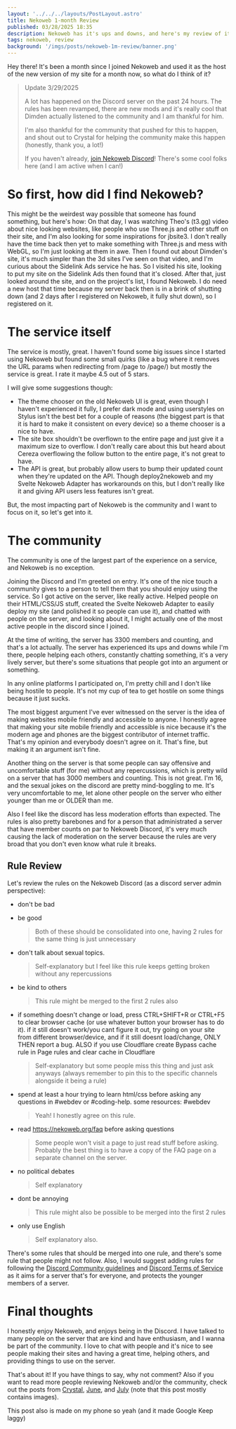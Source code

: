 ```yaml
---
layout: '../../../layouts/PostLayout.astro'
title: Nekoweb 1-month Review
published: 03/28/2025 18:35
description: Nekoweb has it's ups and downs, and here's my review of it!
tags: nekoweb, review
background: '/imgs/posts/nekoweb-1m-review/banner.png'
---
```


Hey there! It's been a month since I joined Nekoweb and used it as the host of the new version of my site for a month now, so what do I think of it?

> <p class="text-xs">Update 3/29/2025</p>
>
> A lot has happened on the Discord server on the past 24 hours.
> The rules has been revamped, there are new mods and it's really cool that Dimden actually listened to the community and I am thankful for him.
>
> I'm also thankful for the community that pushed for this to happen, and shout out to Crystal for helping the community make this happen (honestly, thank you, a lot!)
>
> If you haven't already, [join Nekoweb Discord](https://discord.gg/hvfHKyVS6b)! There's some cool folks here (and I am active when I can!)

# So first, how did I find Nekoweb?
This might be the weirdest way possible that someone has found something, but here's how:
On that day, I was watching Theo's (t3.gg) video about nice looking websites, like people who use Three.js and other stuff on their site, and I'm also looking for some inspirations for jbsite3. I don't really have the time back then yet to make something with Three.js and mess with WebGL, so I'm just looking at them in awe.
Then I found out about Dimden's site, it's much simpler than the 3d sites I've seen on that video, and I'm curious about the Sidelink Ads service he has. So I visited his site, looking to put my site on the Sidelink Ads then found that it's closed. After that, just looked around the site, and on the project's list, I found Nekoweb. I do need a new host that time because my server back then is in a brink of shutting down (and 2 days after I registered on Nekoweb, it fully shut down), so I registered on it.

# The service itself
The service is mostly, great. I haven't found some big issues since I started using Nekoweb but found some small quirks (like a bug where it removes the URL params when redirecting from /page to /page/) but mostly the service is great. I rate it maybe 4.5 out of 5 stars.

I will give some suggestions though:

- The theme chooser on the old Nekoweb UI is great, even though I haven't experienced it fully, I prefer dark mode and using userstyles on Stylus isn't the best bet for a couple of reasons (the biggest part is that it is hard to make it consistent on every device) so a theme chooser is a nice to have.
- The site box shouldn't be overflown to the entire page and just give it a maximum size to overflow. I don't really care about this but heard about Cereza overflowing the follow button to the entire page, it's not great to have.
- The API is great, but probably allow users to bump their updated count when they're updated on the API. Though deploy2nekoweb and my Svelte Nekoweb Adapter has workarounds on this, but I don't really like it and giving API users less features isn't great.

But, the most impacting part of Nekoweb is the community and I want to focus on it, so let's get into it.

# The community
The community is one of the largest part of the experience on a service, and Nekoweb is no exception.

Joining the Discord and I'm greeted on entry. It's one of the nice touch a community gives to a person to tell them that you should enjoy using the service. So I got active on the server, like really active. Helped people on their HTML/CSS/JS stuff, created the Svelte Nekoweb Adapter to easily deploy my site (and polished it so people can use it), and chatted with people on the server, and looking about it, I might actually one of the most active people in the discord since I joined.

At the time of writing, the server has 3300 members and counting, and that's a lot actually. The server has experienced its ups and downs while I'm there, people helping each others, constantly chatting something, it's a very lively server, but there's some situations that people got into an argument or something.

In any online platforms I participated on, I'm pretty chill and I don't like being hostile to people. It's not my cup of tea to get hostile on some things because it just sucks.

The most biggest argument I've ever witnessed on the server is the idea of making websites mobile friendly and accessible to anyone. I honestly agree that making your site mobile friendly and accessible is nice because it's the modern age and phones are the biggest contributor of internet traffic. That's my opinion and everybody doesn't agree on it. That's fine, but making it an argument isn't fine.

Another thing on the server is that some people can say offensive and uncomfortable stuff (for me) without any repercussions, which is pretty wild on a server that has 3000 members and counting. This is not great. I'm 16, and the sexual jokes on the discord are pretty mind-boggling to me. It's very uncomfortable to me, let alone other people on the server who either younger than me or OLDER than me. 

Also I feel like the discord has less moderation efforts than expected. The rules is also pretty barebones and for a person that administrated a server that have member counts on par to Nekoweb Discord, it's very much causing the lack of moderation on the server because the rules are very broad that you don't even know what rule it breaks.

## Rule Review

Let's review the rules on the Nekoweb Discord (as a discord server admin perspective):

- don't be bad
- be good
  > Both of these should be consolidated into one, having 2 rules for the same thing is just unnecessary

- don't talk about sexual topics.
  > Self-explanatory but I feel like this rule keeps getting broken without any repercussions

- be kind to others
  > This rule might be merged to the first 2 rules also

- if something doesn't change or load, press CTRL+SHIFT+R or CTRL+F5 to clear browser cache (or use whatever button your browser has to do it). if it still doesn't work/you cant figure it out, try going on your site from different browser/device, and if it still doesnt load/change, ONLY THEN report a bug. ALSO if you use Cloudflare create Bypass cache rule in Page rules and clear cache in Cloudflare
  > Self-explanatory but some people miss this thing and just ask anyways (always remember to pin this to the specific channels alongside it being a rule)

- spend at least a hour trying to learn html/css before asking any questions in ⁠#webdev or ⁠#coding-help.
  some resources: #⁠webdev
  > Yeah! I honestly agree on this rule.

- read https://nekoweb.org/faq before asking questions
  > Some people won't visit a page to just read stuff before asking. Probably the best thing is to have a copy of the FAQ page on a separate channel on the server.

- no political debates
  > Self explanatory

- dont be annoying
  > This rule might also be possible to be merged into the first 2 rules 

- only use English
  > Self explanatory also.

There's some rules that should be merged into one rule, and there's some rule that people might not follow. Also, I would suggest adding rules for following the [Discord Community guidelines](https://discord.com/guidelines) and [Discord Terms of Service](https://discord.com/terms) as it aims for a server that's for everyone, and protects the younger members of a server.

# Final thoughts
I honestly enjoy Nekoweb, and enjoys being in the Discord. I have talked to many people on the server that are kind and have enthusiasm, and I wanna be part of the community. I love to chat with people and it's nice to see people making their sites and having a great time, helping others, and providing things to use on the server.

That's about it! If you have things to say, why not comment? Also if you want to read more people reviewing Nekoweb and/or the community, check out the posts from [Crystal](https://crystal.nekoweb.org/blog/2025-03-28), [June](https://layercake.nekoweb.org/writing/articles/NWreview), and [July](https://july.lol/posts/2025/03-11) (note that this post mostly contains images).

This post also is made on my phone so yeah (and it made Google Keep laggy)
